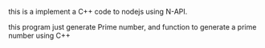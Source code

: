this is a implement a C++ code to nodejs using N-API.

this program just generate Prime number, and function to generate a prime number using C++

